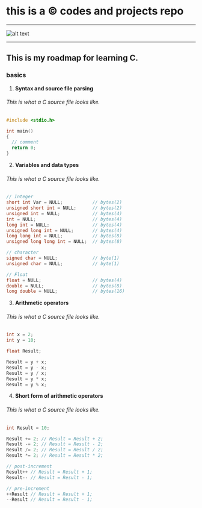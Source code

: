# this is a ©️ codes and projects repo
***
![alt text](https://techworm.net/programming/wp-content/uploads/2018/09/c-programming-1.png)
***
## This is my roadmap for learning C.
### basics
1. **Syntax and source file parsing**
###### This is what a C source file looks like.
```C
#include <stdio.h> 

int main()
{
  // comment
  return 0;
}
```
2. **Variables and data types**
###### This is what a C source file looks like.
```C
// Integer
short int Var = NULL;           // bytes(2)
unsigned short int = NULL;      // bytes(2)
unsigned int = NULL;            // bytes(4)
int = NULL;                     // bytes(4)
long int = NULL;                // bytes(4)
unsigned long int = NULL;       // bytes(4)
long long int = NULL;           // bytes(8)
unsigned long long int = NULL;  // bytes(8)
```
```C
// character
signed char = NULL;             // byte(1)
unsigned char = NULL;           // byte(1)
```
```C
// Float                        
float = NULL;                   // bytes(4)
double = NULL;                  // bytes(8)
long double = NULL;             // bytes(16)
```
3. **Arithmetic operators**
###### This is what a C source file looks like.
```C
int x = 2;
int y = 10;

float Result;

Result = y + x;
Result = y - x;
Result = y / x;
Result = y * x;
Result = y % x;
```
4. **Short form of arithmetic operators**
###### This is what a C source file looks like.
```C
int Result = 10;

Result += 2; // Result = Result + 2;
Result -= 2; // Result = Result - 2;
Result /= 2; // Result = Result / 2;
Result *= 2; // Result = Result * 2;
```
```C
// post-increment
Result++ // Result = Result + 1;
Result-- // Result = Result - 1;
```
```C
// pre-increment
++Result // Result = Result + 1;
--Result // Result = Result - 1;
```

